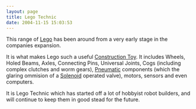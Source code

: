```yaml
---
layout: page
title: Lego Technic
date: 2004-11-15 15:03:53
---
```

<p>This range of <a href="/wiki/lego.html" title="The best known construction toy">Lego</a> has been around from a very early stage in the companies expansion.
</p>
<p>It is what makes Lego such a useful <a href="/wiki/construction_toy.html" title="Construction Toy">Construction Toy</a>.  It includes Wheels, Holed Beams, Axles, Connecting Pins, Universal Joints, Cogs (including complex clutches and worm gears), <a href="/wiki/pneumatic.html" title="Use of air to operate and power actuators">Pneumatic</a> components (which the glaring ommision of a <a href="/wiki/solenoid.html" title="Solenoid">Solenoid</a> operated valve), motors, sensors and even computers.
</p>
<p>It is Lego Technic which has started off a lot of hobbyist robot builders, and will continue to keep them in good stead for the future.
</p>
<p>
<br/>
</p>
